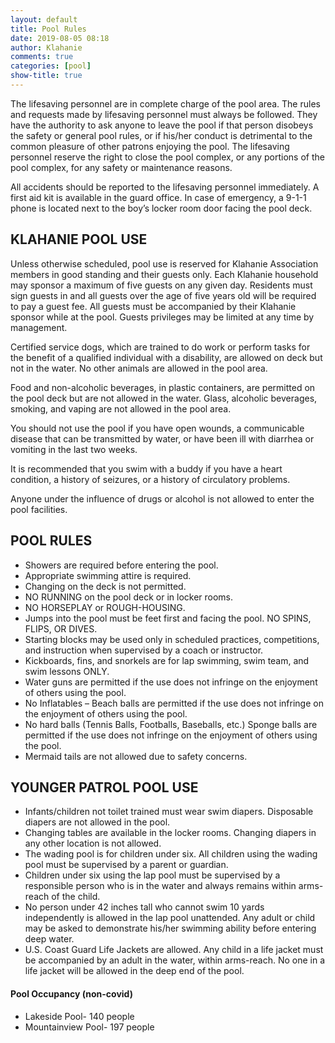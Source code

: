 ```yaml
---
layout: default
title: Pool Rules
date: 2019-08-05 08:18
author: Klahanie
comments: true
categories: [pool]
show-title: true
---
```

The lifesaving personnel are in complete charge of the pool area. The rules and requests made by lifesaving personnel must always be followed. They have the authority to ask anyone to leave the pool if that person disobeys the safety or general pool rules, or if his/her conduct is detrimental to the common pleasure of other patrons enjoying the pool. The lifesaving personnel reserve the right to close the pool complex, or any portions of the pool complex, for any safety or maintenance reasons.

All accidents should be reported to the lifesaving personnel immediately. A first aid kit is available in the guard office. In case of emergency, a 9-1-1 phone is located next to the boy’s locker room door facing the pool deck.

## KLAHANIE POOL USE 
Unless otherwise scheduled, pool use is reserved for Klahanie Association members in good standing and their guests only. Each Klahanie household may sponsor a maximum of five guests on any given day. Residents must sign guests in and all guests over the age of five years old will be required to pay a guest fee. All guests must be accompanied by their Klahanie sponsor while at the pool. Guests privileges may be limited at any time by management.

Certified service dogs, which are trained to do work or perform tasks for the benefit of a qualified individual with a disability, are allowed on deck but not in the water. No other animals are allowed in the pool area.

Food and non-alcoholic beverages, in plastic containers, are permitted on the pool deck but are not allowed in the water. Glass, alcoholic beverages, smoking, and vaping are not allowed in the pool area.

You should not use the pool if you have open wounds, a communicable disease that can be transmitted by water, or have been ill with diarrhea or vomiting in the last two weeks.

It is recommended that you swim with a buddy if you have a heart condition, a history of seizures, or a history of circulatory problems.

Anyone under the influence of drugs or alcohol is not allowed to enter the pool facilities.

## POOL RULES
* Showers are required before entering the pool.
* Appropriate swimming attire is required.
* Changing on the deck is not permitted.
* NO RUNNING on the pool deck or in locker rooms.
* NO HORSEPLAY or ROUGH-HOUSING.
* Jumps into the pool must be feet first and facing the pool. NO SPINS, FLIPS, OR DIVES.
* Starting blocks may be used only in scheduled practices, competitions, and instruction when supervised by a coach or instructor.
* Kickboards, fins, and snorkels are for lap swimming, swim team, and swim lessons ONLY.
* Water guns are permitted if the use does not infringe on the enjoyment of others using the pool.
* No Inflatables – Beach balls are permitted if the use does not infringe on the enjoyment of others using the pool.
* No hard balls (Tennis Balls, Footballs, Baseballs, etc.) Sponge balls are permitted if the use does not infringe on the enjoyment of others using the pool.
* Mermaid tails are not allowed due to safety concerns.

## YOUNGER PATROL POOL USE
* Infants/children not toilet trained must wear swim diapers. Disposable diapers are not allowed in the pool.
* Changing tables are available in the locker rooms. Changing diapers in any other location is not allowed.
* The wading pool is for children under six. All children using the wading pool must be supervised by a parent or guardian.
* Children under six using the lap pool must be supervised by a responsible person who is in the water and always remains within arms-reach of the child. 
* No person under 42 inches tall who cannot swim 10 yards independently is allowed in the lap pool unattended. Any adult or child may be asked to demonstrate his/her swimming ability before entering deep water.
* U.S. Coast Guard Life Jackets are allowed. Any child in a life jacket must be accompanied by an adult in the water, within arms-reach. No one in a life jacket will be allowed in the deep end of the pool.

#### Pool Occupancy (non-covid)
* Lakeside Pool- 140 people 
* Mountainview Pool- 197 people
